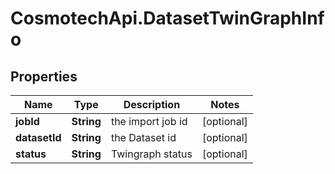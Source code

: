 # CosmotechApi.DatasetTwinGraphInfo

## Properties

Name | Type | Description | Notes
------------ | ------------- | ------------- | -------------
**jobId** | **String** | the import job id | [optional] 
**datasetId** | **String** | the Dataset id | [optional] 
**status** | **String** | Twingraph status | [optional] 


